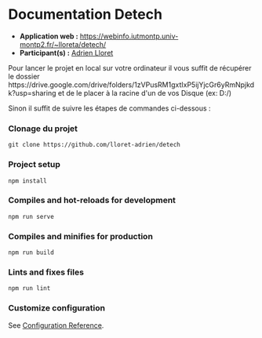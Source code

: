 # Documentation Detech

* **Application web :** https://webinfo.iutmontp.univ-montp2.fr/~lloreta/detech/
* **Participant(s) :** [Adrien Lloret](mailto:adrien.lloret@etu.umontpellier.fr)


<p>Pour lancer le projet en local sur votre ordinateur il vous suffit de récupérer le dossier https://drive.google.com/drive/folders/1zVPusRM1gxtIxP5ijYjcGr6yRmNpjkdk?usp=sharing et de le placer à la racine d'un de vos Disque (ex: D:/)</p>

<p>Sinon il suffit de suivre les étapes de commandes ci-dessous : </p>

### Clonage du projet

```
git clone https://github.com/lloret-adrien/detech
```

### Project setup

```
npm install
```

### Compiles and hot-reloads for development
```
npm run serve
```

### Compiles and minifies for production
```
npm run build
```

### Lints and fixes files
```
npm run lint
```

### Customize configuration
See [Configuration Reference](https://cli.vuejs.org/config/).
